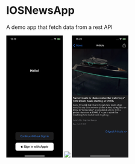 # IOSNewsApp
A demo app that fetch data from a rest API

<p float="left">
<img src="/1.PNG" width="150">
<img src="/2.PNG" width="150">
<img src="/3.PNG" width="150">
</p>
